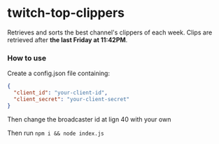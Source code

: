 # twitch-top-clippers
Retrieves and sorts the best channel's clippers of each week.
Clips are retrieved after **the last Friday at 11:42PM**.

### How to use
Create a config.json file containing:

```json
{ 
  "client_id": "your-client-id",
  "client_secret": "your-client-secret"
}
```

Then change the broadcaster id at lign 40 with your own

Then run `npm i && node index.js`
